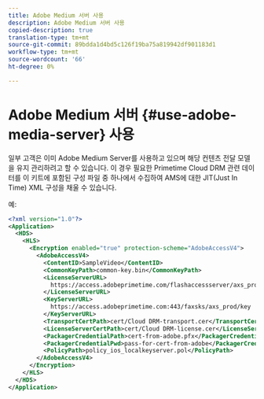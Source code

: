 ```yaml
---
title: Adobe Medium 서버 사용
description: Adobe Medium 서버 사용
copied-description: true
translation-type: tm+mt
source-git-commit: 89bdda1d4bd5c126f19ba75a819942df901183d1
workflow-type: tm+mt
source-wordcount: '66'
ht-degree: 0%

---
```



# Adobe Medium 서버 {#use-adobe-media-server} 사용

일부 고객은 이미 Adobe Medium Server를 사용하고 있으며 해당 컨텐츠 전달 모델을 유지 관리하려고 할 수 있습니다. 이 경우 필요한 Primetime Cloud DRM 관련 데이터를 이 키트에 포함된 구성 파일 중 하나에서 수집하여 AMS에 대한 JIT(Just In Time) XML 구성을 채울 수 있습니다.

예:

```xml
<?xml version="1.0"?>
<Application>
  <HDS>
    <HLS>
      <Encryption enabled="true" protection-scheme="AdobeAccessV4">
        <AdobeAccessV4>
          <ContentID>SampleVideo</ContentID>
          <CommonKeyPath>common-key.bin</CommonKeyPath>
          <LicenseServerURL>
            https://access.adobeprimetime.com/flashaccessserver/axs_prod
          </LicenseServerURL>
          <KeyServerURL>
            https://access.adobeprimetime.com:443/faxsks/axs_prod/key
          </KeyServerURL>
          <TransportCertPath>cert/Cloud DRM-transport.cer</TransportCertPath>
          <LicenseServerCertPath>cert/Cloud DRM-license.cer</LicenseServerCertPath>
          <PackagerCredentialPath>cert-from-adobe.pfx</PackagerCredentialPath>
          <PackagerCredentialPwd>pass-for-cert-from-adobe</PackagerCredentialPwd>
          <PolicyPath>policy_ios_localkeyserver.pol</PolicyPath>
        </AdobeAccessV4>
      </Encryption>
    </HLS>
  </HDS>
</Application>
```

